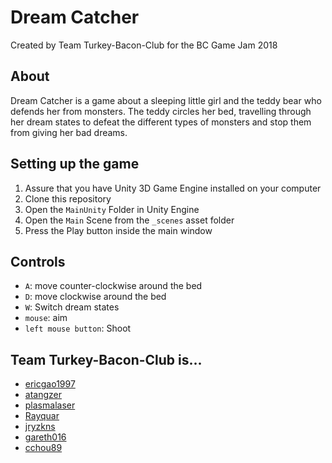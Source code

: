 # Dream Catcher
Created by Team Turkey-Bacon-Club for the BC Game Jam 2018

## About
Dream Catcher is a game about a sleeping little girl and the teddy bear who defends her from monsters. The teddy circles her bed, travelling through her dream states to defeat the different types of monsters and stop them from giving her bad dreams.

## Setting up the game
1. Assure that you have Unity 3D Game Engine installed on your computer
2. Clone this repository
3. Open the `MainUnity` Folder in Unity Engine
4. Open the `Main` Scene from the `_scenes` asset folder
5. Press the Play button inside the main window

## Controls
* `A`: move counter-clockwise around the bed  
* `D`: move clockwise around the bed  
* `W`: Switch dream states 
* `mouse`: aim
* `left mouse button`: Shoot

## Team Turkey-Bacon-Club is...
* [ericgao1997](https://github.com/ericgao1997)
* [atangzer](https://github.com/atangzer)
* [plasmalaser](https://github.com/plasmalaser)
* [Rayquar](https://github.com/Rayquar)
* [jryzkns](https://github.com/jryzkns)
* [gareth016](https://github.com/gareth016)
* [cchou89](https://github.com/cchou89)
